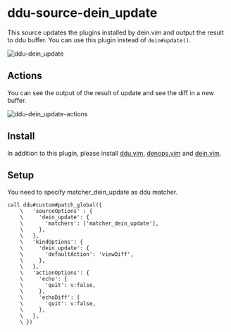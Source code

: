 # ddu-source-dein_update

This source updates the plugins installed by dein.vim and output the result
to ddu buffer.
You can use this plugin instead of `dein#update()`.

![ddu-dein_update](https://user-images.githubusercontent.com/63794197/162573810-9cb9cfbc-052d-4863-8ec7-4deecb3356aa.gif)


## Actions
You can see the output of the result of update and see the diff in a new buffer.

![ddu-dein_update-actions](https://user-images.githubusercontent.com/63794197/162574041-f847ea9c-8a07-44e7-85e9-09f8f00dd604.gif)

## Install
In addition to this plugin, please install [ddu.vim](https://github.com/Shougo/ddu.vim), 
[denops.vim](https://github.com/vim-denops/denops.vim) and [dein.vim](https://github.com/Shougo/dein.vim).

## Setup
You need to specify matcher_dein_update as ddu matcher.
```vim
call ddu#custom#patch_global({
    \   'sourceOptions' : {
    \     'dein_update': {
    \       'matchers': ['matcher_dein_update'],
    \     },
    \   },
    \   'kindOptions': {
    \     'dein_update': {
    \       'defaultAction': 'viewDiff',
    \     },
    \   },
    \   'actionOptions': {
    \     'echo': {
    \       'quit': v:false,
    \     },
    \     'echoDiff': {
    \       'quit': v:false,
    \     },
    \   },
    \ })
```

